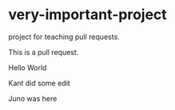 # very-important-project

project for teaching pull requests.

This is a pull request.

Hello World

Kant did some edit

Juno was here
